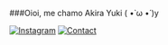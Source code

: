 ###Oioi, me chamo Akira Yuki ( •̀ ω •́ )y

[![Instagram](https://img.shields.io/badge/Instagram-E4405F?style=for-the-badge&logo=instagram&logoColor=white
)](https://www.instagram.com/reeaper._._/)
[![Contact](https://img.shields.io/badge/Gmail-D14836?style=for-the-badge&logo=gmail&logoColor=white)](https://mail.google.com/layslar.oliverafurtado@gmail.com)
